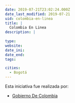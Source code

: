 ```yaml
---
date: 2019-07-21T23:02:24.000Z
date_last_modified: 2019-07-21
uid: colombia-en-linea
title: |
  Colombia En Linea
description: |
  
type: 
website: 
date_ini: 
date_end: 
tags:

cities: 
  - Bogotá
---
```


Esta iniciativa fue realizada por:

- [Gobierno De Colombia](/organizaciones/gobierno-de-colombia)
